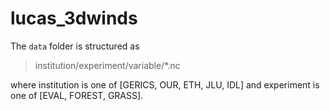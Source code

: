 # lucas_3dwinds

The `data` folder is structured as

> institution/experiment/variable/*.nc

where institution is one of [GERICS, OUR, ETH, JLU, IDL] 
and experiment is one of [EVAL, FOREST, GRASS].